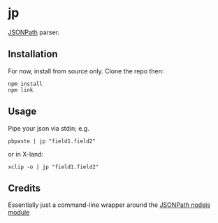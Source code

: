 jp
==
[JSONPath](http://goessner.net/articles/JsonPath/) parser.

Installation
------------
For now, install from source only. Clone the repo then:

```
npm install
npm link
```

Usage
-----
Pipe your json via stdin; e.g.

```
pbpaste | jp "field1.field2"
```

or in X-land:

```
xclip -o | jp "field1.field2"
```

Credits
-------
Essentially just a command-line wrapper around the [JSONPath nodejs module](https://github.com/s3u/JSONPath)